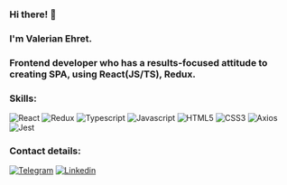 ### Hi there! 👋
### I'm Valerian Ehret.

### Frontend developer who has a results-focused attitude to creating SPA, using React(JS/TS), Redux.
### Skills:
![React](https://img.shields.io/badge/-REACT-090909?style=for-the-badge&logo=react)
![Redux](https://img.shields.io/badge/-REDUX-090909?style=for-the-badge&logo=redux)
![Typescript](https://img.shields.io/badge/-TYPESCRIPT-090909?style=for-the-badge&logo=typescript)
![Javascript](https://img.shields.io/badge/-JAVASCRIPT-090909?style=for-the-badge&logo=javascript)
![HTML5](https://img.shields.io/badge/-HTML5-090909?style=for-the-badge&logo=html5@)
![CSS3](https://img.shields.io/badge/-CSS3-090909?style=for-the-badge&logo=css3)
![Axios](https://img.shields.io/badge/-AXIOS-090909?style=for-the-badge&logo=axios)
![Jest](https://img.shields.io/badge/-JEST-090909?style=for-the-badge&logo=jest)
### Contact details:
[![Telegram](https://img.shields.io/badge/-TELEGRAM-090909?style=for-the-badge&logo=telegram)](https://t.me/ValerianEhret)
[![Linkedin](https://img.shields.io/badge/-LINKEDIN-090909?style=for-the-badge&logo=linkedin)](https://www.linkedin.com/in/valerian-ehret-954727210/)